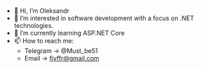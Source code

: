 - 👋 Hi, I’m Oleksandr
- 👀 I’m interested in software development with a focus on .NET technologies.
- 🌱 I’m currently learning ASP.NET Core
- 📫 How to reach me:
  * Telegram -> @Must_be51
  * Email -> fjvffr@gmail.com

<!---
Oleksandr511/Oleksandr511 is a ✨ special ✨ repository because its `README.md` (this file) appears on your GitHub profile.
You can click the Preview link to take a look at your changes.
--->
